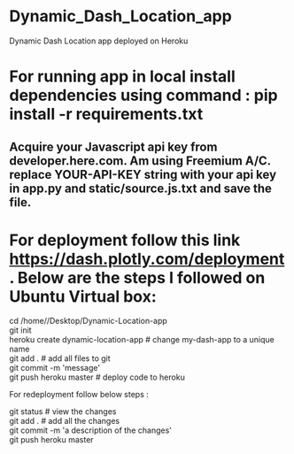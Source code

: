# Dynamic_Dash_Location_app
Dynamic Dash Location app deployed on Heroku



# For running app in local install dependencies using command : pip install -r requirements.txt
## Acquire your Javascript api key from developer.here.com. Am using Freemium A/C. replace YOUR-API-KEY string with your api key in app.py and static/source.js.txt and save the file.

# For deployment follow this link https://dash.plotly.com/deployment. Below are the steps I followed on Ubuntu Virtual box:

cd /home/<user>/Desktop/Dynamic-Location-app <br>
git init <br>
heroku create dynamic-location-app # change my-dash-app to a unique name <br>
git add . # add all files to git <br>
git commit -m 'message' <br>
git push heroku master # deploy code to heroku <br>


For redeployment follow below steps :<br>

git status # view the changes <br>
git add .  # add all the changes <br>
git commit -m 'a description of the changes' <br>
git push heroku master <br>
